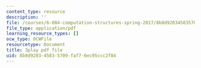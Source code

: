 ```yaml
---
content_type: resource
description: ''
file: /courses/6-004-computation-structures-spring-2017/8b8d920345835709faf76ec95ccc2f84_56QUjMD3xoI.pdf
file_type: application/pdf
learning_resource_types: []
ocw_type: OCWFile
resourcetype: Document
title: 3play pdf file
uid: 8b8d9203-4583-5709-faf7-6ec95ccc2f84
---
```

